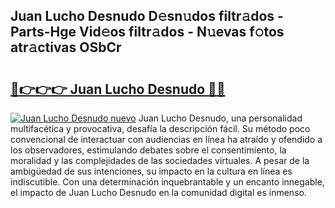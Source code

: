 ## Juan Lucho Desnudo D𝚎sn𝚞dos filtr𝚊dos - Parts-Hge Vid𝚎os filtr𝚊dos - N𝚞evas f𝚘tos atr𝚊ctivas OSbCr

# <h2><a href="http://mbanwle.tromn.icu/?c=Juan+Lucho+Desnudo">🔗👉👉👉 Juan Lucho Desnudo 🔗🔗</a></h2>

[![Juan Lucho Desnudo nuevo](https://i.imgur.com/pEAQMta.gif)](http://mbanwle.tromn.icu/?c=Juan+Lucho+Desnudo)
Juan Lucho Desnudo, una personalidad multifacética y provocativa, desafía la descripción fácil. Su método poco convencional de interactuar con audiencias en línea ha atraído y ofendido a los observadores, estimulando debates sobre el consentimiento, la moralidad y las complejidades de las sociedades virtuales. A pesar de la ambigüedad de sus intenciones, su impacto en la cultura en línea es indiscutible. Con una determinación inquebrantable y un encanto innegable, el impacto de Juan Lucho Desnudo en la comunidad digital es inmenso.
